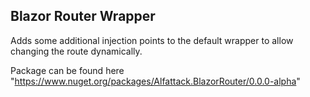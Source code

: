 ## Blazor Router Wrapper

Adds some additional injection points to the default wrapper to allow changing the route dynamically.

Package can be found here "https://www.nuget.org/packages/Alfattack.BlazorRouter/0.0.0-alpha"
